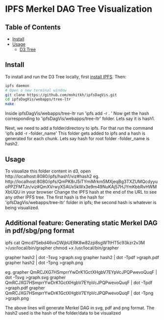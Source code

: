 # IPFS Merkel DAG Tree Visualization

## Table of Contents

- [Install](#install)
- [Usage](#usage)
  - [D3 Tree](#d3-tree)

## Install

To install and run the D3 Tree locally, first [install IPFS](https://dist.ipfs.io/go-ipfs/v0.4.0). Then:


```sh
ipfs daemon
# Open a new terminal window
git clone https://github.com/mohitkh/ipfsDagVis.git
cd ipfsDagVis/webapps/tree-ltr
make
```
Inside ipfsDagVis/webapps/tree-ltr run 'ipfs add -r . '
Now get the hash corresponding to 'ipfsDagVis/webapps/tree-ltr' folder. Lets say it is hash1.

Next, we need to add a folder/directory to ipfs. For that run the command 'ipfs add -r -folder_name'
This folder gets added to ipfs and a hash is generated for each chunk. Lets say hash for root folder -folder_name is hash2.

## Usage
To visualize this folder content in d3, open http://localhost:8080/ipfs/hash1/viz#hash2
eg. http://localhost:8080/ipfs/QmPK8rJ5iTYmiMrkm5MXjeqBg3TXZUMQcdyyuoPPZFMTJn/viz#QmXVrwyX5AUx5kWx3e9m49NuKAj57HJYmKbbRvHWMXbUQU
in your browser
Change the IPFS hash at the end of the URL to see any other IPFS tree.
The first hash is the hash for 'ipfsDagVis/webapps/tree-ltr' folder in ipfs; the second hash is whatever is being visualized.

## Additional feature: Generating static Merkel DAG in pdf/sbg/png format
ipfs cat Qmcd7Sebd46vxDWjbUERK8w82zp8sgWTtHT5c93kzr2v3M  >/usr/local/bin/grapher
chmod +x /usr/local/bin/grapher 

grapher hash2 | dot -Tsvg >graph.svg
grapher hash2 | dot -Tpdf >graph.pdf
grapher hash2 | dot -Tpng >graph.png

eg.
grapher QmRCJXG7HSmprrYwDrK1GctXHgbV7EYpVcJPQPwevoQuqF | dot -Tsvg >graph.svg
grapher QmRCJXG7HSmprrYwDrK1GctXHgbV7EYpVcJPQPwevoQuqF | dot -Tpdf >graph.pdf
grapher QmRCJXG7HSmprrYwDrK1GctXHgbV7EYpVcJPQPwevoQuqF | dot -Tpng >graph.png

The above lines will generate Merkel DAG in svg, pdf and png format.
The hash2 used is the hash of the folder/data to be visualized
